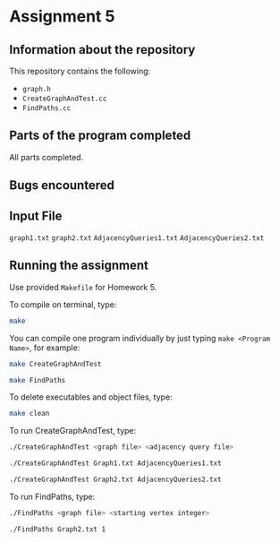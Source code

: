 # Assignment 5

## Information about the repository

This repository contains the following:
- `graph.h`
- `CreateGraphAndTest.cc`
- `FindPaths.cc`

## Parts of the program completed

All parts completed.

## Bugs encountered



## Input File

`graph1.txt`
`graph2.txt`
`AdjacencyQueries1.txt`
`AdjacencyQueries2.txt`

## Running the assignment

Use provided `Makefile` for Homework 5.

To compile on terminal, type:

```bash
make
```

You can compile one program individually by just typing `make <Program Name>`, for example:

```bash
make CreateGraphAndTest
```

```bash
make FindPaths
```

To delete executables and object files, type:

```bash
make clean
```

To run CreateGraphAndTest, type:

```bash
./CreateGraphAndTest <graph file> <adjacency query file>
```

```bash
./CreateGraphAndTest Graph1.txt AdjacencyQueries1.txt
```

```bash
./CreateGraphAndTest Graph2.txt AdjacencyQueries2.txt
```

To run FindPaths, type:

```bash
./FindPaths <graph file> <starting vertex integer>
```

```bash
./FindPaths Graph2.txt 1
```
